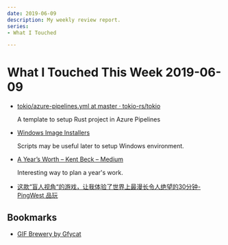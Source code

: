 ```yaml
---
date: 2019-06-09
description: My weekly review report.
series:
- What I Touched

---
```


# What I Touched This Week 2019-06-09


* [tokio/azure-pipelines.yml at master · tokio-rs/tokio](https://github.com/tokio-rs/tokio/blob/master/azure-pipelines.yml)

    A template to setup Rust project in Azure Pipelines

* [Windows Image Installers](https://github.com/microsoft/azure-pipelines-image-generation/tree/master/images/win/scripts/Installers)

    Scripts may be useful later to setup Windows environment.

* [A Year’s Worth – Kent Beck – Medium](https://medium.com/@kentbeck_7670/a-years-worth-c1cbc3085e9d)

    Interesting way to plan a year's work. 

* [这款“盲人视角“的游戏，让我体验了世界上最漫长令人绝望的30分钟-PingWest 品玩](https://www.pingwest.com/a/188913) 

## Bookmarks

* [GIF Brewery by Gfycat](https://gfycat.com/gifbrewery)


